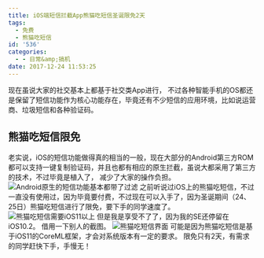```yaml
---
title: iOS端短信拦截App熊猫吃短信圣诞限免2天
tags:
  - 免费
  - 熊猫吃短信
id: '536'
categories:
  - - 日常&amp;搞机
date: 2017-12-24 11:53:25
---
```


现在虽说大家的社交基本上都基于社交类App进行， 不过各种智能手机的OS都还是保留了短信功能作为核心功能存在，毕竟还有不少短信的应用环境，比如说运营商、垃圾短信和各种验证码。

## 熊猫吃短信限免

老实说，iOS的短信功能做得真的相当的一般，现在大部分的Android第三方ROM都可以支持一键复制验证码，并且也都有相应的原生拦截，虽说大都采用了第三方的技术，不过毕竟是植入了， 减少了大家的操作负担。 ![Android原生的短信功能基本都带了过滤](https://s1.ax2x.com/2017/12/24/Vum0y.jpg) 之前听说过iOS上的熊猫吃短信，不过一直没有使用过，因为毕竟要付费，不过现在可以入手了，因为圣诞期间（24、25日）熊猫吃短信进行了限免，要下手的同学速度了。 ![熊猫吃短信需要iOS11以上](https://s1.ax2x.com/2017/12/24/VuzaX.png) 但是我是享受不了了，因为我的SE还停留在iOS10.2。 借用一下别人的截图。 ![熊猫吃短信界面](https://s1.ax2x.com/2017/12/24/VuVSl.jpg) 可能是因为熊猫吃短信是基于iOS11的CoreML框架，才会对系统版本有一定的要求。 限免只有2天，有需求的同学赶快下手，手慢无！